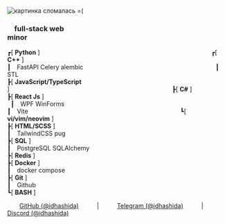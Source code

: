 ![картинка сломалась =(](https://i.imgur.com/fETQyjG.png)
### &emsp;full-stack web&emsp;&emsp;&emsp;&emsp;&emsp;&emsp;&emsp;&emsp;&emsp;&emsp;&emsp;&emsp;&emsp;&emsp;&emsp;&emsp;&emsp;&emsp;&emsp;&emsp;minor <br>
┏[ **Python** ] &emsp;&emsp;&emsp;&emsp;&emsp;&emsp;&emsp;&emsp;&emsp;&emsp;&emsp;&emsp;&emsp;&emsp;&emsp;&emsp;&emsp;&emsp;&emsp;&emsp;&emsp;&emsp;&emsp;&emsp;&emsp;&emsp;&emsp;&emsp;┏[ **C++** ] <br>
┃&emsp;FastAPI Celery alembic &emsp;&emsp;&emsp;&emsp;&emsp;&emsp;&emsp;&emsp;&emsp;&emsp;&emsp;&emsp;&emsp;&emsp;&emsp;&emsp;&emsp;&emsp;&emsp;&emsp;&nbsp;&nbsp;&emsp;┃&emsp;STL <br>
┣[ **JavaScript/TypeScript** ]&emsp;&emsp;&emsp;&emsp;&emsp;&emsp;&emsp;&emsp;&emsp;&emsp;&emsp;&emsp;&emsp;&emsp;&emsp;&emsp;&emsp;&emsp;&emsp;&emsp;&emsp;&emsp;&emsp;&emsp;&emsp;&emsp;&nbsp;&nbsp;&nbsp;┣[ **C#** ] <br>
┣[ **React Js** ]&emsp;&emsp;&emsp;&emsp;&emsp;&emsp;&emsp;&emsp;&emsp;&emsp;&emsp;&emsp;&emsp;&emsp;&emsp;&emsp;&emsp;&emsp;&emsp;&emsp;&emsp;&emsp;&emsp;&emsp;&emsp;&emsp;&emsp;&emsp;&emsp;&nbsp;&nbsp;┃&emsp;WPF WinForms <br>
┃&emsp;Vite&emsp;&emsp;&emsp;&emsp;&emsp;&emsp;&emsp;&emsp;&emsp;&emsp;&emsp;&emsp;&emsp;&emsp;&emsp;&emsp;&emsp;&emsp;&emsp;&emsp;&emsp;&emsp;&emsp;&emsp;&nbsp;&nbsp;&nbsp;&nbsp;┗[ **vi/vim/neovim** ] <br>
┣[ **HTML/SCSS** ] <br>
┃&emsp;TailwindCSS pug <br>
┣[ **SQL** ] <br>
┃&emsp;PostgreSQL SQLAlchemy<br>
┣[ **Redis** ] <br>
┣[ **Docker** ] <br>
┃&emsp;docker compose <br>
┣[ **Git** ] <br>
┃&emsp;Github <br>
┗[ **BASH** ] <br>

&emsp;&emsp;[GitHub (@idhashida)](https://github.com/idhashida)&emsp;&emsp;&emsp;|&emsp;&emsp;&emsp;[Telegram (@idhashida)](https://t.me/idhashida)&emsp;&emsp;&emsp;|&emsp;&emsp;&emsp;[Discord (@idhashida)](https://discordapp.com/users/517293553555079171)
